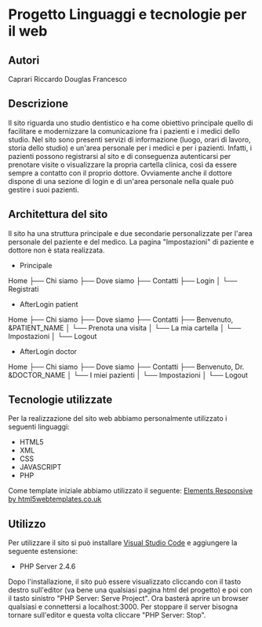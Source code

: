 # Progetto Linguaggi e tecnologie per il web


## Autori
Caprari Riccardo
Douglas Francesco


## Descrizione
Il sito riguarda uno studio dentistico e ha come obiettivo principale quello di facilitare e modernizzare la comunicazione fra i pazienti e i medici dello studio. Nel sito sono presenti servizi di informazione (luogo, orari di lavoro, storia dello studio) e un'area personale per i medici e per i pazienti. Infatti, i pazienti possono registrarsi al sito e di conseguenza autenticarsi per prenotare visite o visualizzare la propria cartella clinica, così da essere sempre a contatto con il proprio dottore. Ovviamente anche il dottore dispone di una sezione di login e di un'area personale nella quale può gestire i suoi pazienti.


## Architettura del sito
Il sito ha una struttura principale e due secondarie personalizzate per l'area personale del paziente e del medico. La pagina "Impostazioni" di paziente e dottore non è stata realizzata.


* Principale

Home
├── Chi siamo
├── Dove siamo
├── Contatti
├── Login
│   └── Registrati

* AfterLogin patient

Home
├── Chi siamo
├── Dove siamo
├── Contatti
├── Benvenuto, &PATIENT_NAME
│   └── Prenota una visita
│   └── La mia cartella
│   └── Impostazioni
│   └── Logout

* AfterLogin doctor

Home
├── Chi siamo
├── Dove siamo
├── Contatti
├── Benvenuto, Dr. &DOCTOR_NAME
│   └── I miei pazienti
│   └── Impostazioni
│   └── Logout


## Tecnologie utilizzate
Per la realizzazione del sito web abbiamo personalmente utilizzato i seguenti linguaggi:

* HTML5
* XML
* CSS
* JAVASCRIPT
* PHP


Come template iniziale abbiamo utilizzato il seguente:
[Elements Responsive by html5webtemplates.co.uk](https://www.html5webtemplates.co.uk/templates.html)


## Utilizzo
Per utilizzare il sito si può installare [Visual Studio Code]() e aggiungere la seguente estensione:

* PHP Server 2.4.6

Dopo l'installazione, il sito può essere visualizzato cliccando con il tasto destro sull'editor (va bene una qualsiasi pagina html del progetto) e poi con il tasto sinistro "PHP Server: Serve Project". Ora basterà aprire un browser qualsiasi e connettersi a localhost:3000. Per stoppare il server bisogna tornare sull'editor e questa volta cliccare "PHP Server: Stop".

